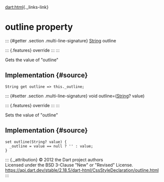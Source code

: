 [dart:html](../../dart-html/dart-html-library){._links-link}

outline property
================

::: {#getter .section .multi-line-signature}
[String](../../dart-core/string-class) outline

::: {.features}
override
:::
:::

Gets the value of \"outline\"

Implementation {#source}
--------------

``` {.language-dart data-language="dart"}
String get outline => this._outline;
```

::: {#setter .section .multi-line-signature}
void outline=([String](../../dart-core/string-class)? value)

::: {.features}
override
:::
:::

Sets the value of \"outline\"

Implementation {#source}
--------------

``` {.language-dart data-language="dart"}
set outline(String? value) {
  _outline = value == null ? '' : value;
}
```

::: {._attribution}
© 2012 the Dart project authors\
Licensed under the BSD 3-Clause \"New\" or \"Revised\" License.\
<https://api.dart.dev/stable/2.18.5/dart-html/CssStyleDeclaration/outline.html>
:::
